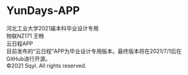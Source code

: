 # YunDays-APP
河北工业大学2021届本科毕业设计专用  
物联NZ171 王畅  
云日程APP  
目前发布的“云日程”APP为毕业设计专用版本。最终版本将在2021/7/1后在GitHub进行开源。  
©2021 Sqyl. All rights reserved.  

